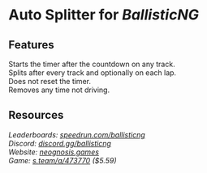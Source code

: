 # Auto Splitter for ***BallisticNG***
## Features
Starts the timer after the countdown on any track.  
Splits after every track and optionally on each lap.  
Does not reset the timer.  
Removes any time not driving.

## Resources
*Leaderboards: [speedrun.com/ballisticng](https://speedrun.com/ballisticng)*  
*Discord: [discord.gg/ballisticng](https://discord.gg/ballisticng)*  
*Website: [neognosis.games](https://neognosis.games)*  
*Game: [s.team/a/473770](https://s.team/a/473770) ($5.59)*